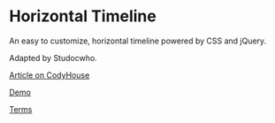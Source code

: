 Horizontal Timeline
=========

An easy to customize, horizontal timeline powered by CSS and jQuery.

Adapted by Studocwho.

[Article on CodyHouse](http://codyhouse.co/gem/horizontal-timeline/)

[Demo](https://codyhouse.co/demo/horizontal-timeline/index.html)
 
[Terms](http://codyhouse.co/terms/)
